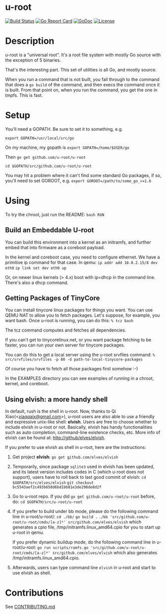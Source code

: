 
u-root
======

[![Build Status](https://travis-ci.org/u-root/u-root.svg?branch=master)](https://travis-ci.org/u-root/u-root) [![Go Report Card](https://goreportcard.com/badge/github.com/u-root/u-root)](https://goreportcard.com/report/github.com/u-root/u-root) [![GoDoc](https://godoc.org/github.com/u-root/u-root?status.svg)](https://godoc.org/github.com/u-root/u-root) [![License](https://img.shields.io/badge/License-BSD%203--Clause-blue.svg)](https://github.com/u-root/u-root/blob/master/LICENSE)

# Description

u-root is a "universal root". It's a root file system with mostly Go source with the exception of 5 binaries. 

That's the interesting part. This set of utilities is all Go, and mostly source.

When you run a command that is not built, you fall through to the command that does a
`go build` of the command, and then execs the command once it is built. From that point on,
when you run the command, you get the one in tmpfs. This is fast.

# Setup

You'll need a GOPATH. Be sure to set it to something, e.g.

`export GOPATH=/usr/local/src/go`

On my machine, my gopath is
`export GOPATH=/home/$USER/go`

Then
`go get github.com/u-root/u-root`

`cd $GOPATH/src/github.com/u-root/u-root`

You may hit a problem where it can't find some standard Go packages, if so, you'll need
to set GOROOT, e.g.
`export GOROOT=/path/to/some_go_>=1.6`

# Using

To try the chroot, just run the README:
`bash RUN`

## Build an Embeddable U-root

You can build this environment into a kernel as an initramfs, and further
embed that into firmware as a coreboot payload. 

In the kernel and coreboot case, you need to configure ethernet. We have a primitive
ip command for that case. In qemu:
`ip addr add 10.0.2.15/8 dev eth0`
`ip link set dev eth0 up`

Or, on newer linux kernels (> 4.x) boot with ip=dhcp in the command line. There's also a dhcp command.



## Getting Packages of TinyCore

You can install tinycore linux packages for things you want.
You can use QEMU NAT to allow you to fetch packages.
Let's suppose, for example, you want bash. Once u-root is
running, you can do this:
`% tcz bash`

The tcz command computes and fetches all dependencies.

If you can't get to tinycorelinux.net, or you want package fetching to be faster,
you can run your own server for tinycore packages. 

You can do this to get a local server using the u-root srvfiles command:
`% src/srvfiles/srvfiles -p 80 -d path-to-local-tinycore-packages`

Of course you have to fetch all those packages first somehow :-)

In the EXAMPLES directory you can see examples of running in a chroot, kernel, and coreboot.



## Using elvish: a more handy shell

In default, rush is the shell in u-root. Now, thanks to Qi Xiao(\<xiaqqaix@gmail.com\>), u-root users are also able to use a friendly and expressive unix-like shell: __elvish__. Users are free to choose whether to include elvish in u-root or not. Basically, elvish has handy functionalities such as auto completion, command-line existence checks, etc. More info of elvish can be found at: [http://github/elves/elvish](http://github.com/elves/elvish).

If you prefer to use elvish as shell in u-root, here are the instructions:

1. Get project __elvish__:
  `go get github.com/elves/elvish`

2. Temporarily, since package `sqlite3` used in elvish has been updated, and its latest
   version includes codes in C (which u-root does not support), users have to
   roll back to last good commit of elvish:
   `cd $GOPATH/src/elves/elvish`
   `git checkout bc5543aef2c493b658d6bd1bb81e3de298de8d2f`

3. Go to u-root repo. If you did `go get github.com/u-root/u-root` before, do:
  `cd $GOPATH/src/u-root/u-root`

4. If you prefer to build under bb mode, please do the following command line
   in u-root/u-root/:
   `cd ./bb/`
   `go build .`
   `./bb 'src/github.com/u-root/u-root/cmds/[a-z]*' src/github.com/elves/elvish`
   which generates a cpio file, /tmp/initramfs.linux\_amd64.cpio for you to
   start up u-root in qemu.

   If you prefer dynamic buildup mode, do the following command line in u-root/u-root:
   `go run scripts/ramfs.go 'src/github.com/u-root/u-root/cmds/[a-z]*' src/github.com/elves/elvish`
   which also generates /tmp/initramfs.linux\_amd64.cpio.

5. Afterwards, users can type command line `elvish` in u-root and start to use elvish as shell.



# Contributions

See [CONTRIBUTING.md](CONTRIBUTING.md)

